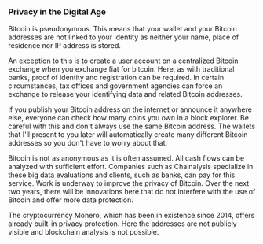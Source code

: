### Privacy in the Digital Age

Bitcoin is pseudonymous. This means that your wallet and your Bitcoin addresses are not linked to your identity as neither your name, place of residence nor IP address is stored.

An exception to this is to create a user account on a centralized Bitcoin exchange when you exchange fiat for bitcoin. Here, as with traditional banks, proof of identity and registration can be required. In certain circumstances, tax offices and government agencies can force an exchange to release your identifying data and related Bitcoin addresses.

If you publish your Bitcoin address on the internet or announce it anywhere else, everyone can check how many coins you own in a block explorer. Be careful with this and don't always use the same Bitcoin address. The wallets that I'll present to you later will automatically create many different Bitcoin addresses so you don't have to worry about that.

Bitcoin is not as anonymous as it is often assumed. All cash flows can be analyzed with sufficient effort. Companies such as Chainalysis specialize in these big data evaluations and clients, such as banks, can pay for this service. Work is underway to improve the privacy of Bitcoin. Over the next two years, there will be innovations here that do not interfere with the use of Bitcoin and offer more data protection.

The cryptocurrency Monero, which has been in existence since 2014, offers already built-in privacy protection. Here the addresses are not publicly visible and blockchain analysis is not possible.
